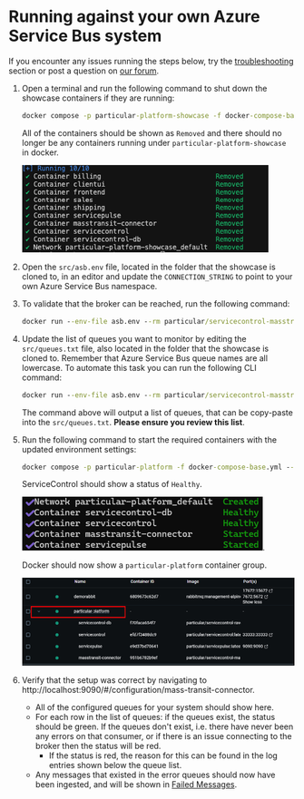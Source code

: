 # Running against your own Azure Service Bus system

If you encounter any issues running the steps below, try the [troubleshooting](#troubleshooting) section or post a question on [our forum](https://discuss.particular.net/tag/masstransit).

1. Open a terminal and run the following command to shut down the showcase containers if they are running:
   ```cmd
   docker compose -p particular-platform-showcase -f docker-compose-base.yml -f compose-azure.yml --env-file asb.env down
   ```
   All of the containers should be shown as `Removed` and there should no longer be any containers running under `particular-platform-showcase` in docker.

   ![Docker Compose Down](./compose-down-azure.png "Docker Compose down results")

1. Open the `src/asb.env` file, located in the folder that the showcase is cloned to, in an editor and update the `CONNECTION_STRING` to point to your own Azure Service Bus namespace.
1. To validate that the broker can be reached, run the following command:
   ```cmd
   docker run --env-file asb.env --rm particular/servicecontrol-masstransit-connector:latest health-check
   ```
1. Update the list of queues you want to monitor by editing the `src/queues.txt` file, also located in the folder that the showcase is cloned to. Remember that Azure Service Bus queue names are all lowercase.
   To automate this task you can run the following CLI command:
   ```cmd
   docker run --env-file asb.env --rm particular/servicecontrol-masstransit-connector:latest queues-list
   ```
   The command above will output a list of queues, that can be copy-paste into the `src/queues.txt`. **Please ensure you review this list**.
1. Run the following command to start the required containers with the updated environment settings:
   ```cmd
   docker compose -p particular-platform -f docker-compose-base.yml --env-file asb.env --profile infrastructure up -d
   ```

   ServiceControl should show a status of `Healthy`.

   ![Docker Compose Infrastructure](./compose-infrastructure-up.png "Docker Compose up infrastructure only").
   
   Docker should now show a `particular-platform` container group.
   
   ![Docker running infrastructure](./local-rabbit-docker.png "Docker running infrastructure")

1. Verify that the setup was correct by navigating to http://localhost:9090/#/configuration/mass-transit-connector.
   - All of the configured queues for your system should show here.
   - For each row in the list of queues: if the queues exist, the status should be green. If the queues don't exist, i.e. there have never been any errors on that consumer, or if there is an issue connecting to the broker then the status will be red.
     - If the status is red, the reason for this can be found in the log entries shown below the queue list.
   - Any messages that existed in the error queues should now have been ingested, and will be shown in [Failed Messages](http://localhost:9090/#/failed-messages/all-failed-messages).
